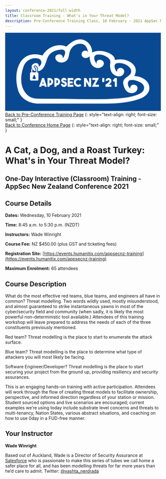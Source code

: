 ```yaml
---
layout: conference-2021/full-width
title: Classroom Training - What's in Your Threat Model?
description: Pre-Conference Training Class, 10 February - 2021 AppSec NZ Conference
---
```


[![Web Banner](/assets/images/2021_Banner_Graphic.png)](/conference-2021/)   
[Back to Pre-Conference Training Page](training.md)
{: style="text-align: right; font-size: small;" }   
[Back to Conference Home Page](index.md)
{: style="text-align: right; font-size: small;" }   

# A Cat, a Dog, and a Roast Turkey: What's in Your Threat Model?

## One-Day Interactive (Classroom) Training - AppSec New Zealand Conference 2021

## Course Details 

**Dates:** Wednesday, 10 February 2021

**Time:** 8:45 a.m. to 5:30 p.m. (NZDT)

**Instructors:** Wade Winright   

**Course Fee:** NZ $450.00 (plus GST and ticketing fees)

**Registration Site:** [https://events.humanitix.com/appsecnz-training](https://events.humanitix.com/appsecnz-training)

**Maximum Enrolment:** 65 attendees

## Course Description

What do the most effective red teams, blue teams, and engineers all have in common? Threat modelling. Two words wildly used, mostly misunderstood, and almost guaranteed to strike instantaneous yawns in most of the cyber/security field and community (when sadly, it is likely the most powerful non-deterministic tool available.) Attendees of this training workshop will leave prepared to address the needs of each of the three constituents previously mentioned.

Red team? Threat modelling is the place to start to enumerate the attack surface.

Blue team? Threat modelling is the place to determine what type of attackers you will most likely be facing.

Software Engineer/Developer? Threat modelling is the place to start securing your project from the ground up, providing resiliency and security assurances.

This is an engaging hands-on training with active participation. Attendees will work through the flow of creating threat models to facilitate ownership, perspective, and informed direction regardless of your station or mission. Student sourced options and live scenarios are encouraged; current examples we’re using today include substrate level concerns and threats to multi-tenancy, Nation States, various abstract situations, and coaching on how to use 0day in a FUD-free manner.

## Your Instructor   

**Wade Winright**

Based out of Auckland, Wade is a Director of Security Assurance at [Salesforce](https://www.salesforce.com/au/) who is passionate to make this series of tubes we call home a safer place for all, and has been modelling threats for far more years than he’d care to admit. Twitter: [@vashta_nerdrada](https://www.twitter.com/vashth_nerdrada)

